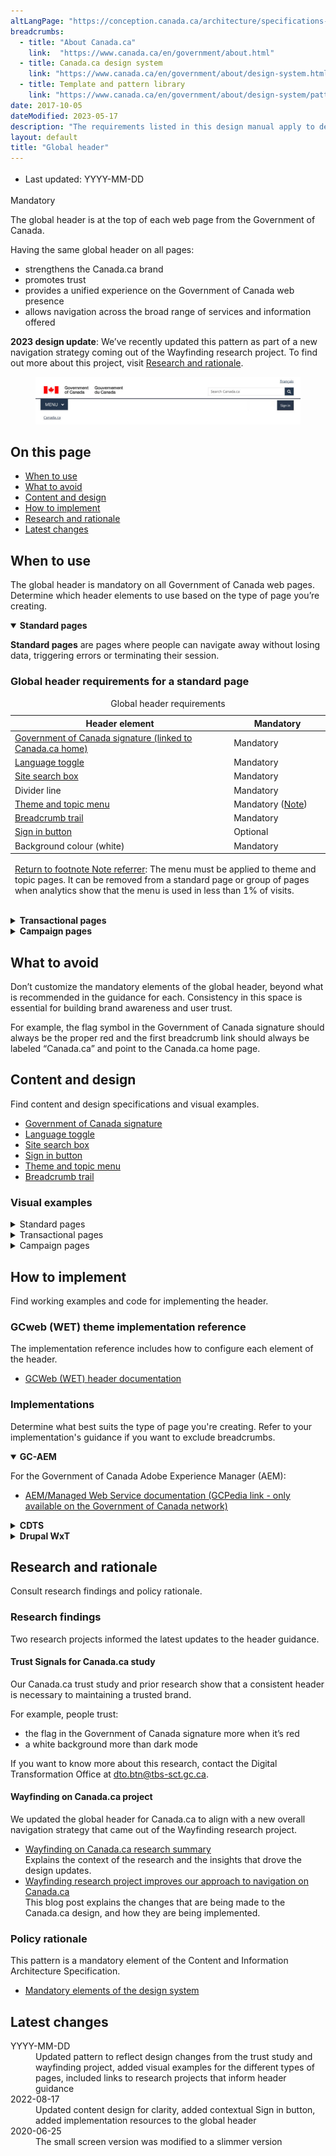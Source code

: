 ```yaml
---
altLangPage: "https://conception.canada.ca/architecture/specifications-contenu-architecture-information-canada.html"
breadcrumbs:
  - title: "About Canada.ca"
    link:  "https://www.canada.ca/en/government/about.html"
  - title: Canada.ca design system
    link: "https://www.canada.ca/en/government/about/design-system.html"
  - title: Template and pattern library
    link: "https://www.canada.ca/en/government/about/design-system/pattern-library.html"    
date: 2017-10-05
dateModified: 2023-05-17
description: "The requirements listed in this design manual apply to departments and other portions of the federal public administration as set out in Schedules I, I.1 and II of the Financial Administration Act. As such, in-scope institutions must apply Canada.ca design requirements for all public-facing web sites or digital services."
layout: default
title: "Global header"
---
```

<div class="cnt-wdth-lmtd">
  <div class="row">
    <div class="col-md-12 pull-left">
      <ul class="list-inline small mrgn-bttm-sm" style="line-height:1.65em" id="list-inline-desktop-only">
        <li class="mrgn-rght-lg"> Last updated: YYYY-MM-DD</li>
      </ul>
    </div>
  </div>
  <p><span class="label label-danger">Mandatory</span></p>
  <p>The global header is at the top of each web page from the Government of Canada.</p>
  <p>Having the same global header on all pages:</p>
  <ul>
    <li>strengthens the Canada.ca brand</li>
    <li>promotes trust</li>
    <li>provides a unified experience on the Government of Canada web presence</li>
    <li>allows navigation across the broad range of services and information offered</li>
  </ul>
  <p><strong>2023 design update</strong>: We’ve recently updated this pattern as part of a new navigation strategy coming out of the Wayfinding research project. To find out more about this project, visit <a href="#research">Research and rationale</a>.</p>
  <div class="pattern-demo mrgn-tp-lg">
    <figure class="mrgn-bttm-sm"><img src="../images/01-sign-in-desktop-en.jpg" class="img-responsive" alt=""></figure>
  </div>
  <section>
    <h2>On this page</h2>
    <ul>
      <li><a href="#when">When to use</a></li>
      <li><a href="#avoid">What to avoid</a></li>
      <li><a href="#content">Content and design</a></li>
      <li><a href="#implementation">How to implement</a></li>
      <li><a href="#research">Research and rationale</a></li>
      <li><a href="#changes">Latest changes</a></li>
    </ul>
  </section>
  <h2 id="when">When to use</h2>
  <p>The global header is mandatory on all Government of Canada web pages. Determine which header elements to use based on the type of page you’re creating.</p>
  <!--<ul>
  <li><a href="global-header.html#001">Standard pages</a></li>
  <li><a href="global-header.html#002">Transactional pages</a></li>
  <li><a href="global-header.html#003">Campaign pages</a></li>
</ul>--> 
</div>
<div class="row">
  <div class="col-md-8">
    <div class="wb-tabs mrgn-tp-lg">
      <div class="tabpanels">
        <details id="001" open="open">
          <summary><strong>Standard pages</strong></summary>
          <p class="mrgn-tp-lg"><strong>Standard pages</strong> are pages where people can navigate away without losing data, triggering errors or terminating their session.</p>
          <h3>Global header requirements for a standard page</h3>
          <div class="panel panel-default mrgn-tp-md">
            <table class="table table-striped" id="mandatory-01" aria-live="polite">
              <caption class="wb-inv">
              Global header requirements
              </caption>
              <thead>
                <tr>
                  <th class="col-md-8">Header element</th>
                  <th class="col-md-4">Mandatory</th>
                </tr>
              </thead>
              <tbody>
                <tr>
                  <td><a href="signature.html">Government of Canada signature (linked to Canada.ca home)</a></td>
                  <td><span class="far fa-check-circle text-success"></span><span class="wb-inv"> Mandatory</span></td>
                </tr>
                <tr>
                  <td><a href="language-toggle.html">Language toggle</a></td>
                  <td><span class="far fa-check-circle text-success"></span><span class="wb-inv"> Mandatory</span></td>
                </tr>
                <tr>
                  <td><a href="search-box.html">Site search box</a></td>
                  <td><span class="far fa-check-circle text-success"></span><span class="wb-inv"> Mandatory</span></td>
                </tr>
                <tr>
                  <td>Divider line</td>
                  <td><span class="far fa-check-circle text-success"></span><span class="wb-inv"> Mandatory</span></td>
                </tr>
                <tr>
                  <td><a href="site-menu.html">Theme and topic menu</a></td>
                  <td><span class="far fa-check-circle text-success"></span><span class="wb-inv"> Mandatory</span> <span class="small">(<a href="#smenu-note" id="smenu">Note</a>)</span></td>
                </tr>
                <tr>
                  <td><a href="breadcrumb-trail.html">Breadcrumb trail</a></td>
                  <td><span class="far fa-check-circle text-success"></span><span class="wb-inv"> Mandatory</span></td>
                </tr>
                <tr>
                  <td><a href="sign-in.html">Sign in button</a></td>
                  <td>Optional</td>
                </tr>
                <tr>
                  <td>Background colour (white)</td>
                  <td><span class="far fa-check-circle text-success"></span><span class="wb-inv"> Mandatory</span></td>
                </tr>
              </tbody>
              <tfoot>
                <tr>
                  <td colspan="2"><div class="fn-rtn small mrgn-tp-md" id="smenu-note">
                      <p><a href="#smenu"><span class="wb-inv">Return to footnote </span>Note<span class="wb-inv"> referrer</span></a>: The menu must be applied to theme and topic pages. It can be removed from a standard page or group of pages when analytics show that the menu is used in less than 1% of visits.</p>
                    </div></td>
                </tr>
              </tfoot>
            </table>
          </div>
        </details>
        <details id="002">
          <summary><strong>Transactional pages</strong></summary>
          <p class="mrgn-tp-lg"><strong>Transactional web pages</strong> are pages with an interaction task where people might lose data, trigger errors, or terminate their session if they navigate away from the page.</p>
          <h3>Global header requirements for transactional pages</h3>
          <div class="panel panel-default mrgn-tp-md">
            <table class="table table-striped" id="mandatory-02" aria-live="polite">
              <caption class="wb-inv">
              Global header requirements
              </caption>
              <thead>
                <tr>
                  <th class="col-md-8">Header element</th>
                  <th class="col-md-4">Mandatory</th>
                </tr>
              </thead>
              <tbody>
                <tr>
                  <td><a href="signature.html">Government of Canada signature (linked to Canada.ca home)</a></td>
                  <td><span class="far fa-check-circle text-success"></span><span class="wb-inv"> Mandatory</span> <span class="small">(Link to Canada.ca home page is optional)</span></td>
                </tr>
                <tr>
                  <td><a href="language-toggle.html">Language toggle</a></td>
                  <td><span class="far fa-check-circle text-success"></span><span class="wb-inv"> Mandatory</span> <span class="small">(<a href="#lt-note" id="lt">Note</a>)</span></td>
                </tr>
                <tr>
                  <td><a href="search-box.html">Site search box</a></td>
                  <td>Optional</td>
                </tr>
                <tr>
                  <td><a href="sign-in.html">Sign in button</a></td>
                  <td>Optional</td>
                </tr>
                <tr>
                  <td>Divider line</td>
                  <td><span class="far fa-check-circle text-success"></span><span class="wb-inv"> Mandatory</span></td>
                </tr>
                <tr>
                  <td><a href="site-menu.html">Theme and topic menu</a></td>
                  <td>Optional</td>
                </tr>
                <tr>
                  <td><a href="breadcrumb-trail.html">Breadcrumb trail</a></td>
                  <td>Optional</td>
                </tr>
                <tr>
                  <td>Background colour (white)</td>
                  <td><span class="far fa-check-circle text-success"></span><span class="wb-inv"> Mandatory</span></td>
                </tr>
              </tbody>
              <tfoot>
                <tr>
                  <td colspan="2"><div class="fn-rtn small mrgn-tp-md" id="lt-note">
                      <p><a href="#lt"><span class="wb-inv">Return to footnote </span>Note<span class="wb-inv"> referrer</span></a>: New transactional pages for web applications must allow people to toggle between official languages. Legacy web applications that don’t support toggling should be updated or replaced. Until then, you can omit the language toggle if its use results in a loss of data.</p>
                    </div></td>
                </tr>
              </tfoot>
            </table>
          </div>
        </details>
        <details id="003">
          <summary><strong>Campaign pages</strong></summary>
          <p class="mrgn-tp-lg"><strong>Campaign pages</strong> are landing pages for external marketing or advertising campaigns. The flexibility in layout allows institutions to match elements of their external campaign with the landing page.</p>
          <h3>Global header requirements for a campaign page</h3>
          <div class="panel panel-default mrgn-tp-md">
            <table class="table table-striped" id="mandatory-03" aria-live="polite">
              <caption class="wb-inv">
              Global header requirements
              </caption>
              <thead>
                <tr>
                  <th class="col-md-8">Header element</th>
                  <th class="col-md-4">Mandatory</th>
                </tr>
              </thead>
              <tbody>
                <tr>
                  <td><a href="signature.html">Government of Canada signature (linked to Canada.ca home)</a></td>
                  <td><span class="far fa-check-circle text-success"></span><span class="wb-inv"> Mandatory</span></td>
                </tr>
                <tr>
                  <td><a href="language-toggle.html">Language toggle</a></td>
                  <td><span class="far fa-check-circle text-success"></span><span class="wb-inv"> Mandatory</span></td>
                </tr>
                <tr>
                  <td><a href="search-box.html">Site search box</a></td>
                  <td><span class="far fa-check-circle text-success"></span><span class="wb-inv"> Mandatory</span></td>
                </tr>
                <tr>
                  <td><a href="sign-in.html">Sign in button</a></td>
                  <td>Optional</td>
                </tr>
                <tr>
                  <td>Divider line</td>
                  <td><span class="far fa-check-circle text-success"></span><span class="wb-inv"> Mandatory</span></td>
                </tr>
                <tr>
                  <td><a href="site-menu.html">Theme and topic menu</a></td>
                  <td>Optional</td>
                </tr>
                <tr>
                  <td><a href="breadcrumb-trail.html">Breadcrumb trail</a></td>
                  <td><span class="far fa-check-circle text-success"></span><span class="wb-inv"> Mandatory</span></td>
                </tr>
                <tr>
                  <td>Background colour (white)</td>
                  <td><span class="far fa-check-circle text-success"></span><span class="wb-inv"> Mandatory</span></td>
                </tr>
              </tbody>
            </table>
          </div>
        </details>
      </div>
    </div>
  </div>
</div>
<div class="cnt-wdth-lmtd">
  <h2 id="avoid">What to avoid</h2>
  <p>Don’t customize the mandatory elements of the global header, beyond what is recommended in the guidance for each. Consistency in this space is essential for building brand awareness and user trust.</p>
  <p>For example, the flag symbol in the Government of Canada signature should always be the proper red and the first breadcrumb link should always be labeled “Canada.ca” and point to the Canada.ca home page.</p>
  <h2 id="content">Content and design</h2>
  <p>Find content and design specifications and visual examples.</p>
  <ul>
    <li><a href="signature.html">Government of Canada signature</a></li>
    <li><a href="language-toggle.html">Language toggle</a></li>
    <li><a href="search-box.html">Site search box</a></li>
    <li><a href="contextual-signin.html">Sign in button</a></li>
    <li><a href="site-menu.html">Theme and topic menu</a></li>
    <li><a href="breadcrumb-trail.html">Breadcrumb trail</a></li>
  </ul>
  <h3>Visual examples</h3>
  <details>
    <summary class="bg-info">Standard pages</summary>
    <div class="pattern-demo mrgn-tp-lg">
      <figure>
        <figcaption><b>Global header – large screen</b></figcaption>
        <img src="../images/01-sign-in-desktop-en.jpg" class="img-responsive" alt="">
        <details class="mrgn-tp-md">
          <summary class="wb-toggle small" data-toggle="{&quot;print&quot;:&quot;on&quot;}">Image description: global header – large screen</summary>
          <p class="mrgn-tp-lg">On large screens, the global header on a standard page has 4 rows:</p>
          <ol>
            <li>Language toggle in the top-right corner</li>
            <li>Government of Canada signature in the left corner, site search box on the right</li>
            <li>Below a divider line, the theme and topic menu is on the left, the optional Sign in button is on the right</li>
            <li>Breadcrumb on the left</li>
          </ol>
        </details>
      </figure>
    </div>
    <div class="pattern-demo mrgn-tp-lg">
      <figure>
        <figcaption><b>Global header – small screen</b></figcaption>
        <img src="../images/01-sign-in-mobile-en.jpg" class="img-responsive" alt="">
        <details class="mrgn-tp-md">
          <summary class="wb-toggle small" data-toggle="{&quot;print&quot;:&quot;on&quot;}">Image description: global header – small screen</summary>
          <p class="mrgn-tp-lg">On small screens, the global header on a standard page has 4 rows:</p>
          <ol>
            <li>Government of Canada signature in the top-left corner, language toggle in the top-right corner</li>
            <li>Site search box directly below, it spans the entire row</li>
            <li>Below a divider line, the theme and topic menu is on the left, the optional Sign in button is on the right</li>
            <li>Breadcrumb on the left</li>
          </ol>
        </details>
      </figure>
    </div>
  </details>
  <details>
    <summary class="bg-info">Transactional pages</summary>
    <div class="pattern-demo mrgn-tp-lg">
      <figure>
        <figcaption><b>Minimum global header - large screen</b></figcaption>
        <img src="../images/01-global-header-transactional-desktop-en.png" class="img-responsive" alt="">
        <details class="mrgn-tp-md">
          <summary class="wb-toggle small" data-toggle="{&quot;print&quot;:&quot;on&quot;}">Image description: minimum global header - large screen</summary>
          <p class="mrgn-tp-lg">On large screens, the minimum global header on a transactional page has 2 rows:</p>
          <ol>
            <li>Language toggle in the top-right corner</li>
            <li>Government of Canada signature in the top-left corner with a divider line underneath</li>
          </ol>
        </details>
      </figure>
    </div>
    <div class="pattern-demo mrgn-tp-lg">
      <figure>
        <figcaption><b>Minimum global header - small screen</b></figcaption>
        <img src="../images/01-global-header-transactional-small-en.png" class="img-responsive" alt="">
        <details class="mrgn-tp-md">
          <summary class="wb-toggle small" data-toggle="{&quot;print&quot;:&quot;on&quot;}">Image description: minimum global header - small screen</summary>
          <p class="mrgn-tp-lg">On small screens, the minimum global header on a transactional page has a single row:</p>
          <ol>
            <li>Government of Canada signature in the top-left corner, language toggle in the top-right corner, with a divider line underneath</li>
          </ol>
        </details>
      </figure>
    </div>
  </details>
  <details>
    <summary class="bg-info">Campaign pages</summary>
    <div class="pattern-demo mrgn-tp-lg">
      <figure>
        <figcaption><b>Minimum global header - large screen</b></figcaption>
        <img src="../images/01-global-header-campaign-desktop-en.png" class="img-responsive" alt="">
        <details class="mrgn-tp-md">
          <summary class="wb-toggle small" data-toggle="{&quot;print&quot;:&quot;on&quot;}">Image description: minimum global header - large screen</summary>
          <p class="mrgn-tp-lg">On large screens, the minimum global header on a campaign page has 3 rows:</p>
          <ol>
            <li>Language toggle in the top-right corner</li>
            <li>Government of Canada signature in the top-left corner, site search box on the right</li>
            <li>Below a divider line, the breadcrumb on the left</li>
          </ol>
        </details>
      </figure>
    </div>
    <div class="pattern-demo mrgn-tp-lg">
      <figure>
        <figcaption><b>Minimum global header - small screen</b></figcaption>
        <img src="../images/01-global-header-campaign-small-en.png" class="img-responsive" alt="">
        <details class="mrgn-tp-md">
          <summary class="wb-toggle small" data-toggle="{&quot;print&quot;:&quot;on&quot;}">Image description: minimum global header - small screen</summary>
          <p class="mrgn-tp-lg">On small screens, the minimum global header on a campaign page has 3 rows:</p>
          <ol>
            <li>Government of Canada signature in the top-left corner, language toggle on the far right</li>
            <li>Site search box directly below, it spans the entire row</li>
            <li>Below a divider line, the breadcrumb on the left</li>
          </ol>
        </details>
      </figure>
    </div>
  </details>
  <h2 id="implementation">How to implement</h2>
  <p>Find working examples and code for implementing the header.</p>
  <h3>GCweb (WET) theme implementation reference</h3>
  <p>The implementation reference includes how to configure each element of the header.</p>
  <ul>
    <li><a href="https://wet-boew.github.io/GCWeb/sites/header/header-docs-en.html">GCWeb (WET) header documentation</a></li>
  </ul>
  <h3>Implementations</h3>
  <p>Determine what best suits the type of page you're creating. Refer to your implementation's guidance if you want to exclude breadcrumbs.</p>
</div>
<div class="row">
  <div class="col-md-8">
    <div class="wb-tabs mrgn-tp-lg">
      <div class="tabpanels">
        <details id="004" open="open">
          <summary><strong>GC-AEM</strong></summary>
          <p class="mrgn-tp-lg">For the Government of Canada Adobe Experience Manager (AEM):</p>
          <ul>
            <li><a href="https://www.gcpedia.gc.ca/wiki/AEM_GC-specific_Documentation_6.5">AEM/Managed Web Service documentation (GCPedia link - only available on the Government of Canada network)</a></li>
          </ul>
        </details>
        <details id="005">
          <summary><strong>CDTS</strong></summary>
          <p class="mrgn-tp-lg">For the Centrally Deployed Templates Solution (CDTS):</p>
          <ul>
            <li><a href="https://cenw-wscoe.github.io/sgdc-cdts/docs/index-en.html">CDTS documentation</a></li>
          </ul>
        </details>
        <details id="006">
          <summary><strong>Drupal WxT</strong></summary>
          <p class="mrgn-tp-lg">For Drupal WxT:</p>
          <ul>
            <li><a href="https://drupalwxt.github.io/en/">Drupal WxT documentation</a></li>
          </ul>
        </details>
      </div>
    </div>
  </div>
</div>
<div class="cnt-wdth-lmtd">
  <h2 id="research">Research and rationale</h2>
  <p>Consult research findings and policy rationale.</p>
  <h3>Research findings</h3>
  <p>Two research projects informed the latest updates to the header guidance.</p>
  <h4>Trust Signals for Canada.ca study</h4>
  <p>Our Canada.ca trust study and prior research show that a consistent header is necessary to maintaining a trusted brand.</p>
  <p>For example, people trust:</p>
  <ul>
    <li>the flag in the Government of Canada signature more when it’s red</li>
    <li>a white background more than dark mode</li>
  </ul>
  <p>If you want to know more about this research, contact the Digital Transformation Office at <a href="mailto:dto.btn@tbs-sct.gc.ca">dto.btn@tbs-sct.gc.ca</a>.</p>
  <h4>Wayfinding on Canada.ca project</h4>
  <p>We updated the global header for Canada.ca to align with a new overall navigation strategy that came out of the Wayfinding research project.</p>
  <ul>
    <li><a href="https://blog.canada.ca/research-summaries/wayfinding-on-canada-ca">Wayfinding on Canada.ca research summary</a><br>
      Explains the context of the research and the insights that drove the design updates.</li>
    <li><a href="https://blog.canada.ca/2022/12/21/wayfinding-research-project">Wayfinding research project improves our approach to navigation on Canada.ca</a><br>
      This blog post explains the changes that are being made to the Canada.ca design, and how they are being implemented.</li>
  </ul>
  <h3>Policy rationale</h3>
  <p>This pattern is a mandatory element of the Content and Information Architecture Specification.</p>
  <ul>
    <li><a href="https://www.canada.ca/en/treasury-board-secretariat/services/government-communications/canada-content-information-architecture-specification/mandatory-elements.html">Mandatory elements of the design system</a></li>
  </ul>
  <h2 id="changes">Latest changes</h2>
  <dl class="dl-horizontal">
    <dt>
      <time datetime="YYYY-MM-DD" class="link-muted">YYYY-MM-DD</time>
    </dt>
    <dd>Updated pattern to reflect design changes from the trust study and wayfinding project, added visual examples for the different types of pages, included links to research projects that inform header guidance</dd>
    <dt>
      <time datetime="2022-08-17" class="link-muted">2022-08-17</time>
    </dt>
    <dd>Updated content design for clarity, added contextual Sign in button, added implementation resources to the global header</dd>
    <dt>
      <time datetime="2020-06-25" class="link-muted">2020-06-25</time>
    </dt>
    <dd>The small screen version was modified to a slimmer version</dd>
  </dl>
